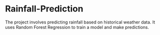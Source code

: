 # Rainfall-Prediction
The project involves predicting rainfall based on historical weather data. It uses Random Forest Regression to train a model and make predictions.

